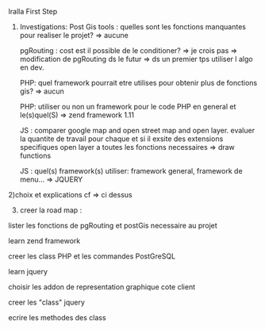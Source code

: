 Iralla
First Step

1) Investigations:
	Post Gis tools : quelles sont les fonctions manquantes pour realiser le projet? => aucune
	
	pgRouting : cost est il possible de le conditioner? => je crois pas => modification de pgRouting ds le futur
	=> ds un premier tps utiliser l algo en dev.
	
	PHP: quel framework pourrait etre utilises pour obtenir plus de fonctions gis? => aucun
	
	PHP: utiliser ou non un framework pour le code PHP en general et le(s)quel(S) => zend framework 1.11
	
	JS : comparer google map and open street map and open layer. evaluer la quantite de travail pour chaque 
	et si il exsite des extensions specifiques
	open layer a toutes les fonctions necessaires => draw functions
	
	JS : quel(s) framework(s) utiliser: framework general, framework de menu... => JQUERY

	
2)choix et explications
	cf => ci dessus
	
3) creer la road map :

lister les fonctions de pgRouting et postGis necessaire au projet

learn zend framework

creer les class PHP et les commandes PostGreSQL

learn jquery

choisir les addon de representation graphique cote client

creer les "class" jquery 

ecrire les methodes des class